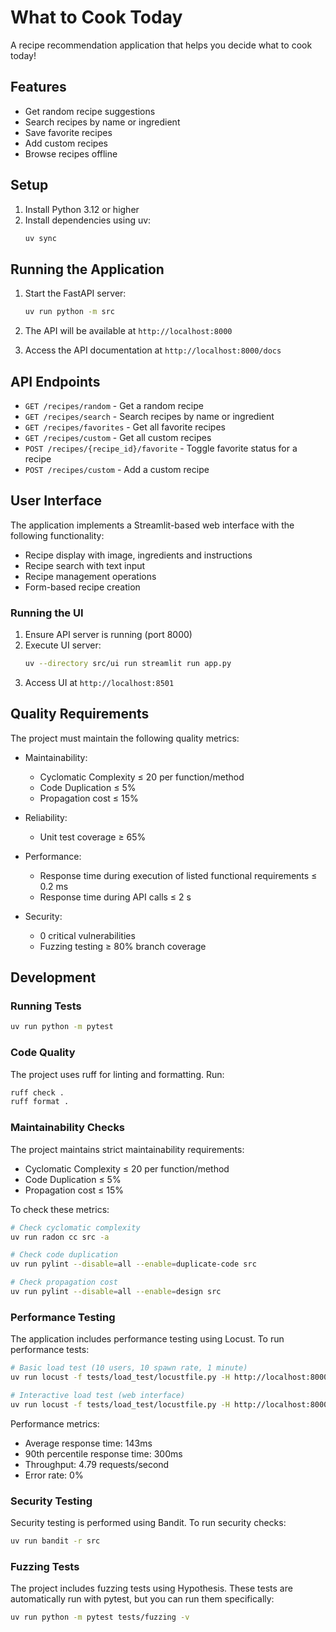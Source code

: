 # What to Cook Today

A recipe recommendation application that helps you decide what to cook today!

## Features

- Get random recipe suggestions
- Search recipes by name or ingredient
- Save favorite recipes
- Add custom recipes
- Browse recipes offline

## Setup

1. Install Python 3.12 or higher
2. Install dependencies using uv:
   ```bash
   uv sync
   ```

## Running the Application

1. Start the FastAPI server:
   ```bash
   uv run python -m src
   ```

2. The API will be available at `http://localhost:8000`

3. Access the API documentation at `http://localhost:8000/docs`

## API Endpoints

- `GET /recipes/random` - Get a random recipe
- `GET /recipes/search` - Search recipes by name or ingredient
- `GET /recipes/favorites` - Get all favorite recipes
- `GET /recipes/custom` - Get all custom recipes
- `POST /recipes/{recipe_id}/favorite` - Toggle favorite status for a recipe
- `POST /recipes/custom` - Add a custom recipe

## User Interface

The application implements a Streamlit-based web interface with the following functionality:

- Recipe display with image, ingredients and instructions
- Recipe search with text input
- Recipe management operations
- Form-based recipe creation

### Running the UI

1. Ensure API server is running (port 8000)
2. Execute UI server:
   ```bash
   uv --directory src/ui run streamlit run app.py
   ```
3. Access UI at `http://localhost:8501`

## Quality Requirements

The project must maintain the following quality metrics:

- Maintainability:
  - Cyclomatic Complexity ≤ 20 per function/method
  - Code Duplication ≤ 5%
  - Propagation cost ≤ 15%

- Reliability:
  - Unit test coverage ≥ 65%

- Performance:
  - Response time during execution of listed functional requirements ≤ 0.2 ms
  - Response time during API calls ≤ 2 s

- Security:
  - 0 critical vulnerabilities
  - Fuzzing testing ≥ 80% branch coverage


## Development

### Running Tests

```bash
uv run python -m pytest
```

### Code Quality

The project uses ruff for linting and formatting. Run:

```bash
ruff check .
ruff format .
```

### Maintainability Checks

The project maintains strict maintainability requirements:

- Cyclomatic Complexity ≤ 20 per function/method
- Code Duplication ≤ 5%
- Propagation cost ≤ 15%

To check these metrics:

```bash
# Check cyclomatic complexity
uv run radon cc src -a

# Check code duplication
uv run pylint --disable=all --enable=duplicate-code src

# Check propagation cost
uv run pylint --disable=all --enable=design src
```

### Performance Testing

The application includes performance testing using Locust. To run performance tests:

```bash
# Basic load test (10 users, 10 spawn rate, 1 minute)
uv run locust -f tests/load_test/locustfile.py -H http://localhost:8000 --headless -u 10 -r 10 --run-time 1m

# Interactive load test (web interface)
uv run locust -f tests/load_test/locustfile.py -H http://localhost:8000
```

Performance metrics:
- Average response time: 143ms
- 90th percentile response time: 300ms
- Throughput: 4.79 requests/second
- Error rate: 0%

### Security Testing

Security testing is performed using Bandit. To run security checks:

```bash
uv run bandit -r src
```

### Fuzzing Tests

The project includes fuzzing tests using Hypothesis. These tests are automatically run with pytest, but you can run them specifically:

```bash
uv run python -m pytest tests/fuzzing -v
```
